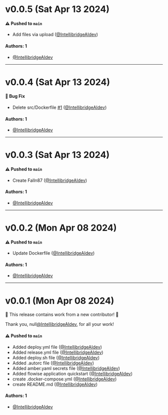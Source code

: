 # v0.0.5 (Sat Apr 13 2024)

#### ⚠️ Pushed to `main`

- Add files via upload ([@IntellibridgeAIdev](https://github.com/IntellibridgeAIdev))

#### Authors: 1

- [@IntellibridgeAIdev](https://github.com/IntellibridgeAIdev)

---

# v0.0.4 (Sat Apr 13 2024)

#### 🐛 Bug Fix

- Delete src/Dockerfile [#1](https://github.com/IntellibridgeAIdev/container-fsypdyo/pull/1) ([@IntellibridgeAIdev](https://github.com/IntellibridgeAIdev))

#### Authors: 1

- [@IntellibridgeAIdev](https://github.com/IntellibridgeAIdev)

---

# v0.0.3 (Sat Apr 13 2024)

#### ⚠️ Pushed to `main`

- Create Falln87 ([@IntellibridgeAIdev](https://github.com/IntellibridgeAIdev))

#### Authors: 1

- [@IntellibridgeAIdev](https://github.com/IntellibridgeAIdev)

---

# v0.0.2 (Mon Apr 08 2024)

#### ⚠️ Pushed to `main`

- Update Dockerfile ([@IntellibridgeAIdev](https://github.com/IntellibridgeAIdev))

#### Authors: 1

- [@IntellibridgeAIdev](https://github.com/IntellibridgeAIdev)

---

# v0.0.1 (Mon Apr 08 2024)

:tada: This release contains work from a new contributor! :tada:

Thank you, null[@IntellibridgeAIdev](https://github.com/IntellibridgeAIdev), for all your work!

#### ⚠️ Pushed to `main`

- Added deploy.yml file ([@IntellibridgeAIdev](https://github.com/IntellibridgeAIdev))
- Added release.yml file ([@IntellibridgeAIdev](https://github.com/IntellibridgeAIdev))
- Added deploy.sh file ([@IntellibridgeAIdev](https://github.com/IntellibridgeAIdev))
- Added .autorc file ([@IntellibridgeAIdev](https://github.com/IntellibridgeAIdev))
- Added amber.yaml secrets file ([@IntellibridgeAIdev](https://github.com/IntellibridgeAIdev))
- Added flowise application quickstart ([@IntellibridgeAIdev](https://github.com/IntellibridgeAIdev))
- create .docker-compose.yml ([@IntellibridgeAIdev](https://github.com/IntellibridgeAIdev))
- create README.md ([@IntellibridgeAIdev](https://github.com/IntellibridgeAIdev))

#### Authors: 1

- [@IntellibridgeAIdev](https://github.com/IntellibridgeAIdev)
